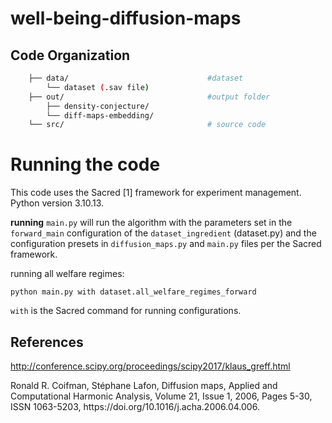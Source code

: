# well-being-diffusion-maps

Code Organization
-----------------

```bash
    ├── data/                               #dataset                        
        └── dataset (.sav file)
    ├── out/                                #output folder
        ├── density-conjecture/
        └── diff-maps-embedding/             
    └── src/                                # source code
```

# Running the code
This code uses the Sacred [1] framework for experiment management. Python version 3.10.13.

**running** `main.py` will run the algorithm with the parameters set in the `forward_main` configuration of the `dataset_ingredient` (dataset.py) and 
the configuration presets in `diffusion_maps.py` and `main.py` files per the Sacred framework.

running all welfare regimes:

``python main.py with dataset.all_welfare_regimes_forward``

`with` is the Sacred command for running configurations.


## References
<a id="1"> http://conference.scipy.org/proceedings/scipy2017/klaus_greff.html

<a id="2">
Ronald R. Coifman, Stéphane Lafon,
Diffusion maps,
Applied and Computational Harmonic Analysis,
Volume 21, Issue 1,
2006,
Pages 5-30,
ISSN 1063-5203,
https://doi.org/10.1016/j.acha.2006.04.006.


